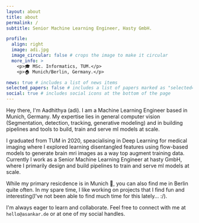 ```yaml
---
layout: about
title: about
permalink: /
subtitle: Senior Machine Learning Engineer, Hasty GmbH.

profile:
  align: right
  image: adi.jpg
  image_circular: false # crops the image to make it circular
  more_info: >
    <p>🎓 MSc. Informatics, TUM.</p>
    <p>🏠 Munich/Berlin, Germany.</p>

news: true # includes a list of news items
selected_papers: false # includes a list of papers marked as "selected={true}"
social: true # includes social icons at the bottom of the page
---
```

Hey there, I'm Aadhithya (adi). I am a Machine Learning Engineer based in Munich, Germany. My expertise lies in general computer vision (Segmentation, detection, tracking, generative modeling) and in building pipelines and tools to build, train and serve ml models at scale.

I graduated from TUM in 2020, speacialising in Deep Learning for medical imaging where I explored learning disentangled features using flow-based models to generate brain mri images as a way top augment training data. Currently I work as a Senior Machine Learning Engineer at hasty GmbH, where I primarily design and build pipelines to train and serve ml models at scale.

While my primary resicdence is in Munich 🥨, you can also find me in Berlin quite often. In my spare time, I like working on projects that I find fun and interesting(I've not been able to find much time for this lately... :/).

I'm always eager to learn and collaborate. Feel free to connect with me at `hello@asankar.de` or at one of my social handles.
